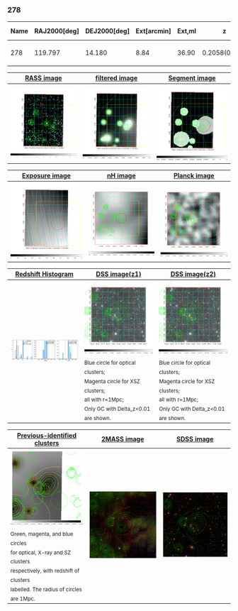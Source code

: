 <div STYLE="page-break-after: always;"></div>

### 278

|Name|RAJ2000[deg]|DEJ2000[deg] |Ext[arcmin]| Ext,ml | z | z_src| C|GC(XSZ,Delta_z<0.01)| GC(OPT,Delta_z<0.01)|GC| R_sig[arcmin] | R500[arcmin] | R500[Mpc]| CRsig[c/s] | CR500[c/s] |L500[1E44 erg/s]|F500[1E-12 erg/s/cm^2]| M500[1E14 Msun]|Tx[keV]|Cnt_sig|Beta|Rc[arcmin]|Comment|Alias|
|---|---|---|---|---|---|------|---|--------|---------|----------|---|---|---|---|---|---|---|---|---|---|---|---|---|---|
|278| 119.797| 14.180| 8.84| 36.90| 0.2058(0.005)| z1,| G| -| -| F20, N, W| 11.238| 5.455| 1.104| 0.160(0.046)| 0.147(0.042)| 3.479(0.817)| 2.840(0.667)| 4.70(0.53)| 5.95(0.42)| 34.5| 0.823(-0.169+0.125)| 8.494(-1.995+1.681)| -| t411|

|[RASS image](../image/278/278_img.pdf)|[filtered image](../image/278/278_fil.pdf)|[Segment image](../image/278/278_seg.pdf)|
|-------------------|--------------------|-------------------|
| <img src="../image/278/278_img.png" width="300">  | <img src="../image/278/278_fil.png" width="300">   | <img src="../image/278/278_seg.png" width="300">  |

|[Exposure image](../image/278/278_mex.pdf)| [nH image](../image/278/278_nh.pdf)| [Planck image](../image/278/278_p.pdf)|
|-------------------|--------------------|-------------------|
|<img src="../image/278/278_mex.png" width="300">   | <img src="../image/278/278_nh.png" width="300">    | <img src="../image/278/278_p.png" width="300"> |

|[Redshift Histogram](../image/278/278_zg.pdf) | [DSS image(z1)](../image/278/278_dss_z1.pdf)      |  [DSS image(z2)](../image/278/278_dss_z2.pdf)    |
|-------------------|--------------------|-------------------|
|<img src="../image/278/278_zg.png" width="300"> |<img src="../image/278/278_dss_z1.png" width="300"> <sub><br>Blue circle for optical clusters; <br>Magenta circle for XSZ clusters; <br>all with r=1Mpc; <br>Only GC with Delta_z<0.01 are shown. </sub>| <img src="../image/278/278_dss_z2.png" width="300"><sub><br>Blue circle for optical clusters; <br>Magenta circle for XSZ clusters; <br>all with r=1Mpc; <br>Only GC with Delta_z<0.01 are shown. </sub> |

|[Previous-identified clusters](../image/278/278_gc.pdf) | [2MASS image](../image/278/278_2mass.pdf)      |[SDSS image](../image/278/278_sdss.pdf)   |
|-------------------|-------------------|-------------------|
|<img src=../image/278/278_gc.png width="300"> <br><sub>Green, magenta, and blue circles <br>for optical, X-ray and SZ clusters <br>respectively, with redshift of clusters <br>labelled. The radius of circles <br>are 1Mpc.</sub>|<img src="../image/278/278_2mass.png" width="300">  | <img src="../image/278/278_sdss.png" width="300">  |




